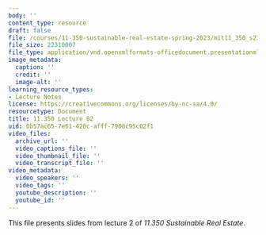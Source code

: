 ```yaml
---
body: ''
content_type: resource
draft: false
file: /courses/11-350-sustainable-real-estate-spring-2023/mit11_350_s23_lec02.pptx
file_size: 22310007
file_type: application/vnd.openxmlformats-officedocument.presentationml.presentation
image_metadata:
  caption: ''
  credit: ''
  image-alt: ''
learning_resource_types:
- Lecture Notes
license: https://creativecommons.org/licenses/by-nc-sa/4.0/
resourcetype: Document
title: 11.350 Lecture 02
uid: 0b57ac65-7e61-420c-afff-7900c95c02f1
video_files:
  archive_url: ''
  video_captions_file: ''
  video_thumbnail_file: ''
  video_transcript_file: ''
video_metadata:
  video_speakers: ''
  video_tags: ''
  youtube_description: ''
  youtube_id: ''
---
```

This file presents slides from lecture 2 of *11.350 Sustainable Real Estate*.